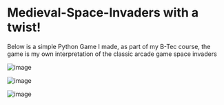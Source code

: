 # Medieval-Space-Invaders with a twist!

Below is a simple Python Game I made, as part of my B-Tec course, the game is my own interpretation of the classic arcade game space invaders  

![image](https://user-images.githubusercontent.com/31930426/183714134-cb39283f-ece6-4653-9a6e-b74b92f7b57e.png)




![image](https://user-images.githubusercontent.com/31930426/183714302-4eb1151a-00f9-402c-a747-f6f0292171ad.png)



![image](https://user-images.githubusercontent.com/31930426/183714368-8a2440cb-f2de-46b5-9771-12d539b0a4b7.png)
